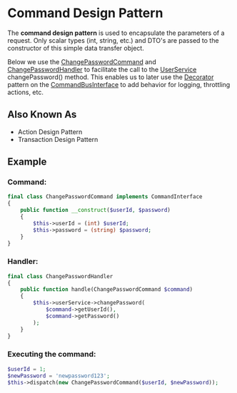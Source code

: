 # Command Design Pattern

The **command design pattern** is used to encapsulate the parameters of a request. Only scalar types
(int, string, etc.) and DTO's are passed to the constructor of this simple data transfer object.

Below we use the
[ChangePasswordCommand](../../../src/Action/User/ChangePasswordCommand.php)
and
[ChangePasswordHandler](../../../src/Action/User/Handler/ChangePasswordHandler.php)
to facilitate the call to the
[UserService](../../../src/Service/UserService.php) changePassword() method. This enables
us to later use the [Decorator](../Decorator) pattern on the
[CommandBusInterface](../../../src/Lib/Command/CommandBusInterface.php) to add behavior for
logging, throttling actions, etc.


## Also Known As

* Action Design Pattern
* Transaction Design Pattern

## Example

### Command:

```php
final class ChangePasswordCommand implements CommandInterface
{
    public function __construct($userId, $password)
    {
        $this->userId = (int) $userId;
        $this->password = (string) $password;
    }
}
```

### Handler:

```php
final class ChangePasswordHandler
{
    public function handle(ChangePasswordCommand $command)
    {
        $this->userService->changePassword(
            $command->getUserId(),
            $command->getPassword()
        );
    }
}
```

### Executing the command:

```php
$userId = 1;
$newPassword = 'newpassword123';
$this->dispatch(new ChangePasswordCommand($userId, $newPassword));
```
